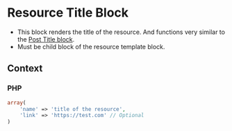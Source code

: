 # Resource Title Block

- This block renders the title of the resource. And functions very similar to the [Post Title block](https://wordpress.org/documentation/article/post-title-block/ "Post Title block").
- Must be child block of the resource template block.

## Context

### PHP
```php
array(
    'name' => 'title of the resource',
    'link' => 'https://test.com' // Optional
)
```